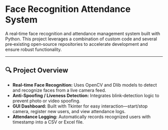 # Face Recognition Attendance System

A real‑time face recognition and attendance management system built with Python. This project leverages a combination of custom code and several pre‑existing open‑source repositories to accelerate development and ensure robust functionality.

---

## 🔍 Project Overview

- **Real‑time Face Recognition:** Uses OpenCV and Dlib models to detect and recognize faces from a live camera feed.  
- **Anti‑Spoofing / Liveness Detection:** Integrates blink‑detection logic to prevent photo or video spoofing.  
- **GUI Dashboard:** Built with Tkinter for easy interaction—start/stop camera, register new users, and view attendance logs.  
- **Attendance Logging:** Automatically records recognized users with timestamp into a CSV or Excel file.
